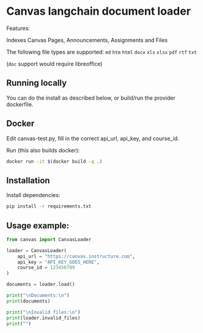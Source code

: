 # Canvas langchain document loader

Features:

Indexes Canvas Pages, Announcements, Assignments and Files

The following file types are supported:
  `md` `htm` `html` `docx` `xls` `xlsx` `pdf` `rtf` `txt`

(`doc` support would require libreoffice)

## Running locally

You can do the install as described below, or build/run the provider dockerfile.

## Docker

Edit canvas-test.py, fill in the correct api_url, api_key, and course_id.

Run (this also builds docker):

```bash
docker run -it $(docker build -q .)
```

## Installation

Install dependencies:

```bash
pip install -r requirements.txt
```

## Usage example:

```python
from canvas import CanvasLoader

loader = CanvasLoader(
	api_url = "https://canvas.instructure.com",
	api_key = "API_KEY_GOES_HERE",
	course_id = 123456789
)

documents = loader.load()

print("\nDocuments:\n")
print(documents)

print("\nInvalid files:\n")
print(loader.invalid_files)
print("")
```